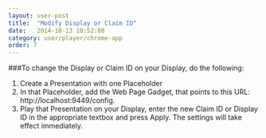 ```yaml
---
layout: user-post
title:  "Modify Display or Claim ID"
date:   2014-10-13 10:52:00
category: user/player/chrome-app
order: 7
---
```


###To change the Display or Claim ID on your Display, do the following:

1. Create a Presentation with one Placeholder
2. In that Placeholder, add the Web Page Gadget, that points to this URL: http://localhost:9449/config.
3. Play that Presentation on your Display, enter the new Claim ID or Display ID in the appropriate textbox and press Apply. The settings will take effect immediately.
